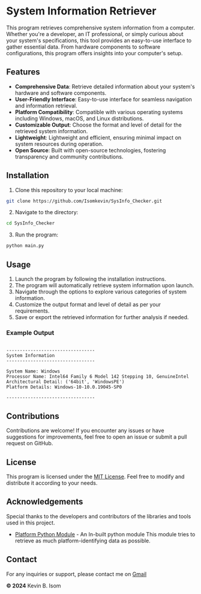 # System Information Retriever

This program retrieves comprehensive system information from a computer. Whether you're a developer, an IT professional, or simply curious about your system's specifications, this tool provides an easy-to-use interface to gather essential data. From hardware components to software configurations, this program offers insights into your computer's setup.

## Features

- **Comprehensive Data**: Retrieve detailed information about your system's hardware and software components.
- **User-Friendly Interface**: Easy-to-use interface for seamless navigation and information retrieval.
- **Platform Compatibility**: Compatible with various operating systems including Windows, macOS, and Linux distributions.
- **Customizable Output**: Choose the format and level of detail for the retrieved system information.
- **Lightweight**: Lightweight and efficient, ensuring minimal impact on system resources during operation.
- **Open Source**: Built with open-source technologies, fostering transparency and community contributions.

## Installation

1. Clone this repository to your local machine:
```bash
git clone https://github.com/Isomkevin/SysInfo_Checker.git
```

2. Navigate to the directory:
```bash
cd SysInfo_Checker
```
3. Run the program:
```bash
python main.py
```

## Usage
1. Launch the program by following the installation instructions.
2. The program will automatically retrieve system information upon launch.
3. Navigate through the options to explore various categories of system information.
4. Customize the output format and level of detail as per your requirements.
5. Save or export the retrieved information for further analysis if needed.

### Example Output
```plaintext

---------------------------------
System Information
---------------------------------

System Name: Windows
Processor Name: Intel64 Family 6 Model 142 Stepping 10, GenuineIntel
Architectural Detail: ('64bit', 'WindowsPE')
Platform Details: Windows-10-10.0.19045-SP0

---------------------------------
```

## Contributions
Contributions are welcome! If you encounter any issues or have suggestions for improvements, feel free to open an issue or submit a pull request on GitHub.

## License
This program is licensed under the [MIT License](https://mit-license.org/ "MIT License Template"). Feel free to modify and distribute it according to your needs.

## Acknowledgements
Special thanks to the developers and contributors of the libraries and tools used in this project.

- [Platform Python Module](https://docs.python.org/3/library/platform.html) - An In-built python module This module tries to retrieve as much platform-identifying data as possible.

## Contact
For any inquiries or support, please contact me on [Gmail](kevinisomcode1000@gmail.com)


**© 2024** Kevin B. Isom

